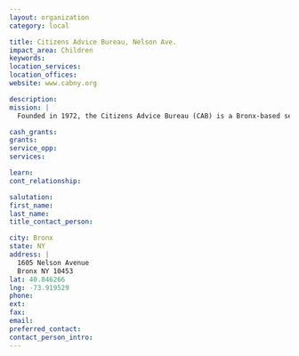 ```yaml
---
layout: organization
category: local

title: Citizens Advice Bureau, Nelson Ave.
impact_area: Children
keywords: 
location_services: 
location_offices: 
website: www.cabny.org

description: 
mission: |
  Founded in 1972, the Citizens Advice Bureau (CAB) is a Bronx-based settlement house. Our mission is to improve the economic and social well-being of individuals, families and communities who are most in need. Our intent is to enable individuals to uncover their potential and improve their lives. To do this we provide direct, hands-on help, community outreach, education, and advocacy, often in collaboration with other organizations. In all aspects of our work, CAB strives for the highest ethical and performance standards and is guided by the belief that people are to be treated with dignity and respect regardless of their present situation or past experiences. CAB currently makes a difference in the lives of thousands each year, including individuals at all stages of the life cycle and special needs populations. 

cash_grants: 
grants: 
service_opp: 
services: 

learn: 
cont_relationship: 

salutation: 
first_name: 
last_name: 
title_contact_person: 

city: Bronx
state: NY
address: |
  1605 Nelson Avenue  
  Bronx NY 10453
lat: 40.846266
lng: -73.919529
phone: 
ext: 
fax: 
email: 
preferred_contact: 
contact_person_intro: 
---
```

